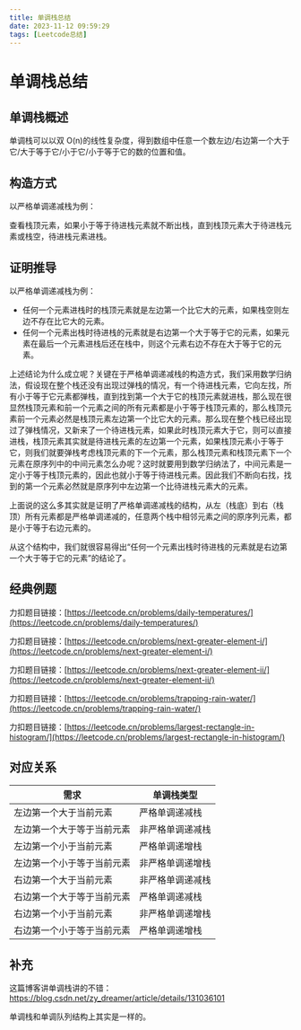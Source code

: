 ```yaml
---
title: 单调栈总结
date: 2023-11-12 09:59:29
tags: [Leetcode总结]
---
```


# 单调栈总结

## 单调栈概述

单调栈可以以双 O(n)的线性复杂度，得到数组中任意一个数左边/右边第一个大于它/大于等于它/小于它/小于等于它的数的位置和值。

## 构造方式

以严格单调递减栈为例：

查看栈顶元素，如果小于等于待进栈元素就不断出栈，直到栈顶元素大于待进栈元素或栈空，待进栈元素进栈。

## 证明推导

以严格单调递减栈为例：

- 任何一个元素进栈时的栈顶元素就是左边第一个比它大的元素，如果栈空则左边不存在比它大的元素。
- 任何一个元素出栈时待进栈的元素就是右边第一个大于等于它的元素，如果元素在最后一个元素进栈后还在栈中，则这个元素右边不存在大于等于它的元素。

上述结论为什么成立呢？关键在于严格单调递减栈的构造方式，我们采用数学归纳法，假设现在整个栈还没有出现过弹栈的情况，有一个待进栈元素，它向左找，所有小于等于它元素都弹栈，直到找到第一个大于它的栈顶元素就进栈，那么现在很显然栈顶元素和前一个元素之间的所有元素都是小于等于栈顶元素的，那么栈顶元素前一个元素必然是栈顶元素左边第一个比它大的元素。那么现在整个栈已经出现过了弹栈情况，又新来了一个待进栈元素，如果此时栈顶元素大于它，则可以直接进栈，栈顶元素其实就是待进栈元素的左边第一个元素，如果栈顶元素小于等于它，则我们就要弹栈考虑栈顶元素的下一个元素，那么栈顶元素和栈顶元素下一个元素在原序列中的中间元素怎么办呢？这时就要用到数学归纳法了，中间元素是一定小于等于栈顶元素的，因此也就小于等于待进栈元素。因此我们不断向右找，找到的第一个元素必然就是原序列中左边第一个比待进栈元素大的元素。

上面说的这么多其实就是证明了严格单调递减栈的结构，从左（栈底）到右（栈顶）所有元素都是严格单调递减的，任意两个栈中相邻元素之间的原序列元素，都是小于等于右边元素的。

从这个结构中，我们就很容易得出“任何一个元素出栈时待进栈的元素就是右边第一个大于等于它的元素”的结论了。

## 经典例题

力扣题目链接：[https://leetcode.cn/problems/daily-temperatures/](https://leetcode.cn/problems/daily-temperatures/)

力扣题目链接：[https://leetcode.cn/problems/next-greater-element-i/](https://leetcode.cn/problems/next-greater-element-i/)

力扣题目链接：[https://leetcode.cn/problems/next-greater-element-ii/](https://leetcode.cn/problems/next-greater-element-ii/)

力扣题目链接：[https://leetcode.cn/problems/trapping-rain-water/](https://leetcode.cn/problems/trapping-rain-water/)

力扣题目链接：[https://leetcode.cn/problems/largest-rectangle-in-histogram/](https://leetcode.cn/problems/largest-rectangle-in-histogram/)

## 对应关系

| 需求                       | 单调栈类型       |
| -------------------------- | ---------------- |
| 左边第一个大于当前元素     | 严格单调递减栈   |
| 左边第一个大于等于当前元素 | 非严格单调递减栈 |
| 左边第一个小于当前元素     | 严格单调递增栈   |
| 左边第一个小于等于当前元素 | 非严格单调递增栈 |
| 右边第一个大于当前元素     | 非严格单调递减栈 |
| 右边第一个大于等于当前元素 | 严格单调递减栈   |
| 右边第一个小于当前元素     | 非严格单调递增栈 |
| 右边第一个小于等于当前元素 | 严格单调递增栈   |

## 补充

这篇博客讲单调栈讲的不错：https://blog.csdn.net/zy_dreamer/article/details/131036101

单调栈和单调队列结构上其实是一样的。
